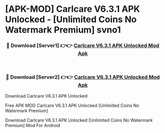 # [APK-MOD] Carlcare V6.3.1 APK Unlocked - [Unlimited Coins No Watermark Premium] svno1



<div align="center">
<h3>🔴 Download [Server1] 👉👉 <a href="https://momento.my/?title=Carlcare_V6.3.1_APK_Unlocked">Carlcare V6.3.1 APK Unlocked Mod Apk</a></h3><br>

<h3>🔴 Download [Server2] 👉👉 <a href="https://momento.my/?title=Carlcare_V6.3.1_APK_Unlocked">Carlcare V6.3.1 APK Unlocked Mod Apk</a></h3>
</div>



Download Carlcare V6.3.1 APK Unlocked 

Free APK MOD Carlcare V6.3.1 APK Unlocked [Unlimited Coins No Watermark Premium]

Download Carlcare V6.3.1 APK Unlocked [Unlimited Coins No Watermark Premium] Mod For Android

